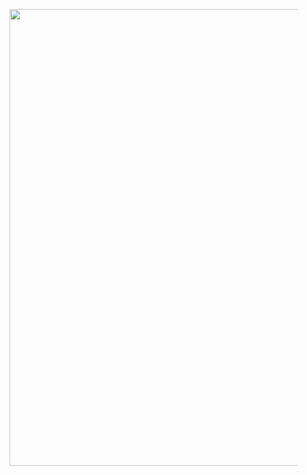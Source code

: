 <p align="center"><img width="800px" src="http://lishengyu.xyz/7e2d1cf6gw1eziyflasewg208c04paxn.gif"></p>